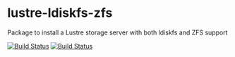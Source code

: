 # lustre-ldiskfs-zfs

Package to install a Lustre storage server with both ldiskfs and ZFS support

[![Build Status](https://travis-ci.org/intel-hpdd/lustre-ldiskfs-zfs.svg?branch=master)](https://travis-ci.org/intel-hpdd/lustre-ldiskfs-zfs)
[![Build Status](https://copr.fedorainfracloud.org/coprs/managerforlustre/manager-for-lustre/package/lustre-ldiskfs-zfs/status_image/last_build.png)](https://copr.fedorainfracloud.org/coprs/managerforlustre/manager-for-lustre/package/lustre-ldiskfs-zfs/)
